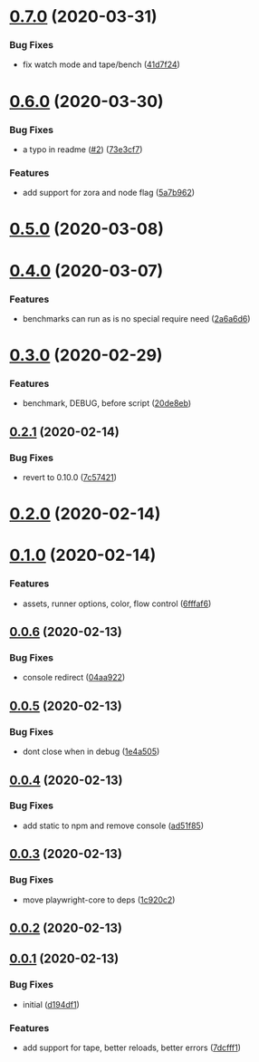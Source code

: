 # [0.7.0](https://github.com/hugomrdias/playwright-test/compare/v0.6.0...v0.7.0) (2020-03-31)


### Bug Fixes

* fix watch mode and tape/bench ([41d7f24](https://github.com/hugomrdias/playwright-test/commit/41d7f2417328917990ebe45ec665518086070586))



# [0.6.0](https://github.com/hugomrdias/playwright-test/compare/v0.5.0...v0.6.0) (2020-03-30)


### Bug Fixes

* a typo in readme ([#2](https://github.com/hugomrdias/playwright-test/issues/2)) ([73e3cf7](https://github.com/hugomrdias/playwright-test/commit/73e3cf797da343b7b5d809ad9f0143e19dd82e63))


### Features

* add support for zora and node flag ([5a7b962](https://github.com/hugomrdias/playwright-test/commit/5a7b962dbcb49b07b0030522e929a9686acf42e9))



# [0.5.0](https://github.com/hugomrdias/playwright-test/compare/v0.4.0...v0.5.0) (2020-03-08)



# [0.4.0](https://github.com/hugomrdias/playwright-test/compare/v0.3.0...v0.4.0) (2020-03-07)


### Features

* benchmarks can run as is no special require need ([2a6a6d6](https://github.com/hugomrdias/playwright-test/commit/2a6a6d675fa44c156f07ff34dd0d869c9585cf31))



# [0.3.0](https://github.com/hugomrdias/playwright-test/compare/v0.2.1...v0.3.0) (2020-02-29)


### Features

* benchmark, DEBUG, before script ([20de8eb](https://github.com/hugomrdias/playwright-test/commit/20de8eb5e993955fb1a99bc9cf3e773191999211))



## [0.2.1](https://github.com/hugomrdias/playwright-test/compare/v0.2.0...v0.2.1) (2020-02-14)


### Bug Fixes

* revert to 0.10.0 ([7c57421](https://github.com/hugomrdias/playwright-test/commit/7c574211862a1b1d4e3bfc147dc6e30b29dec264))



# [0.2.0](https://github.com/hugomrdias/playwright-test/compare/v0.1.0...v0.2.0) (2020-02-14)



# [0.1.0](https://github.com/hugomrdias/playwright-test/compare/v0.0.6...v0.1.0) (2020-02-14)


### Features

* assets, runner options, color, flow control ([6fffaf6](https://github.com/hugomrdias/playwright-test/commit/6fffaf63684e85a088dafcf6c30230db25e57625))



## [0.0.6](https://github.com/hugomrdias/playwright-test/compare/v0.0.5...v0.0.6) (2020-02-13)


### Bug Fixes

* console redirect ([04aa922](https://github.com/hugomrdias/playwright-test/commit/04aa922ad16e4c0c14dbe6f386a58ce4532f23c1))



## [0.0.5](https://github.com/hugomrdias/playwright-test/compare/v0.0.4...v0.0.5) (2020-02-13)


### Bug Fixes

* dont close when in debug ([1e4a505](https://github.com/hugomrdias/playwright-test/commit/1e4a50595230a18066bcd3c89682294231e6ba21))



## [0.0.4](https://github.com/hugomrdias/playwright-test/compare/v0.0.3...v0.0.4) (2020-02-13)


### Bug Fixes

* add static to npm and remove console ([ad51f85](https://github.com/hugomrdias/playwright-test/commit/ad51f8552a008fb06ffebe40b763929b3af576c5))



## [0.0.3](https://github.com/hugomrdias/playwright-test/compare/v0.0.2...v0.0.3) (2020-02-13)


### Bug Fixes

* move playwright-core to deps ([1c920c2](https://github.com/hugomrdias/playwright-test/commit/1c920c2a439125dffb6c238b9808eebce58243e2))



## [0.0.2](https://github.com/hugomrdias/playwright-test/compare/v0.0.1...v0.0.2) (2020-02-13)



## [0.0.1](https://github.com/hugomrdias/playwright-test/compare/d194df1e541e1166a3324ffbc5fad1ff9768f4aa...v0.0.1) (2020-02-13)


### Bug Fixes

* initial ([d194df1](https://github.com/hugomrdias/playwright-test/commit/d194df1e541e1166a3324ffbc5fad1ff9768f4aa))


### Features

* add support for tape, better reloads, better errors ([7dcfff1](https://github.com/hugomrdias/playwright-test/commit/7dcfff1e9f913f07d6850f645332525dde11e2fc))




